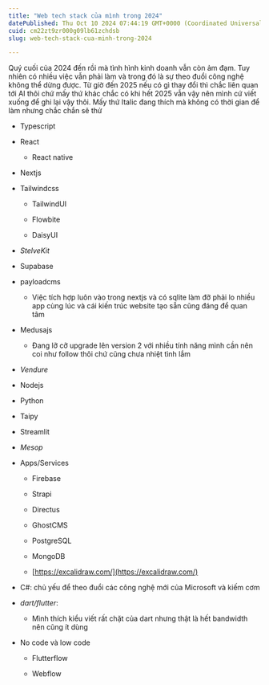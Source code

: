 ```yaml
---
title: "Web tech stack của mình trong 2024"
datePublished: Thu Oct 10 2024 07:44:19 GMT+0000 (Coordinated Universal Time)
cuid: cm22zt9zr000g09lb61zchdsb
slug: web-tech-stack-cua-minh-trong-2024

---
```


Quý cuối của 2024 đến rồi mà tình hình kinh doanh vẫn còn ảm đạm. Tuy nhiên có nhiều việc vẫn phải làm và trong đó là sự theo đuổi công nghệ không thể dừng được. Từ giờ đến 2025 nếu có gì thay đổi thì chắc liên quan tới AI thôi chứ mấy thứ khác chắc có khi hết 2025 vẫn vậy nên mình cứ viết xuống để ghi lại vậy thôi. Mấy thứ Italic đang thích mà không có thời gian để làm nhưng chắc chắn sẽ thử

* Typescript
    
* React
    
    * React native
        
* Nextjs
    
* Tailwindcss
    
    * TailwindUI
        
    * Flowbite
        
    * DaisyUI
        
* *StelveKit*
    
* Supabase
    
* payloadcms
    
    * Việc tích hợp luôn vào trong nextjs và có sqlite làm đỡ phải lo nhiều app cùng lúc và cái kiến trúc website tạo sẵn cũng đáng để quan tâm
        
* Medusajs
    
    * Đang lỡ cỡ upgrade lên version 2 với nhiều tính năng mình cần nên coi như follow thôi chứ cũng chưa nhiệt tình lắm
        
* *Vendure*
    
* Nodejs
    
* Python
    
* Taipy
    
* Streamlit
    
* *Mesop*
    
* Apps/Services
    
    * Firebase
        
    * Strapi
        
    * Directus
        
    * GhostCMS
        
    * PostgreSQL
        
    * MongoDB
        
    * [https://excalidraw.com/](https://excalidraw.com/)
        
* C#: chủ yếu để theo đuổi các công nghệ mới của Microsoft và kiếm cơm
    
* *dart/flutter*:
    
    * Mình thích kiểu viết rất chặt của dart nhưng thật là hết bandwidth nên cũng ít dùng
        
* No code và low code
    
    * Flutterflow
        
    * Webflow